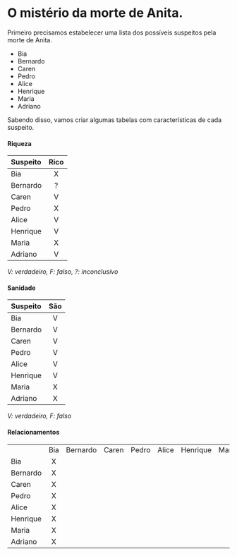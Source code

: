 # O mistério da morte de Anita.

Primeiro precisamos estabelecer uma lista dos possíveis suspeitos pela morte de Anita.

- Bia
- Bernardo
- Caren
- Pedro
- Alice
- Henrique
- Maria
- Adriano

Sabendo disso, vamos criar algumas tabelas com características de cada suspeito.

#### Riqueza
| Suspeito | Rico |
| :------- | :--: |
| Bia      |  X   |
| Bernardo |  ?   |
| Caren    |  V   |
| Pedro    |  X   |
| Alice    |  V   |
| Henrique |  V   |
| Maria    |  X   |
| Adriano  |  V   |

_V: verdadeiro, F: falso, ?: inconclusivo_

#### Sanidade
| Suspeito | São |
| :------- | :-: |
| Bia      |  V  |
| Bernardo |  V  |
| Caren    |  V  |
| Pedro    |  V  |
| Alice    |  V  |
| Henrique |  V  |
| Maria    |  X  |
| Adriano  |  X  |

_V: verdadeiro, F: falso_

#### Relacionamentos
|          |     |          |       |       |       |          |       |         |
| :------- | :-: | :------: | :---: | :---: | :---: | :------: | :---: | :-----: |
|          | Bia | Bernardo | Caren | Pedro | Alice | Henrique | Maria | Adriano |
| Bia      |  X  |          |       |       |       |          |       |         |
| Bernardo |  X  |          |       |       |       |          |       |         |
| Caren    |  X  |          |       |       |       |          |       |         |
| Pedro    |  X  |          |       |       |       |          |       |         |
| Alice    |  X  |          |       |       |       |          |       |         |
| Henrique |  X  |          |       |       |       |          |       |         |
| Maria    |  X  |          |       |       |       |          |       |         |
| Adriano  |  X  |          |       |       |       |          |       |         |
